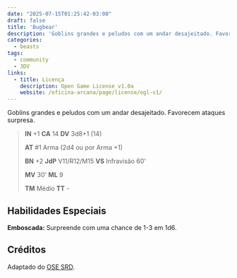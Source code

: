 ```yaml
---
date: "2025-07-15T01:25:42-03:00"
draft: false
title: 'Bugbear'
description: 'Goblins grandes e peludos com um andar desajeitado. Favorecem ataques surpresa.'
categories:
  - beasts
tags:
  - community
  - 3DV
links:
  - title: Licença
    description: Open Game License v1.0a
    website: /oficina-arcana/page/license/ogl-v1/
---
```


Goblins grandes e peludos com um andar desajeitado. Favorecem ataques surpresa.

> **IN** +1 **CA** 14 **DV** 3d8+1 (14)
>
> **AT** #1 Arma (2d4 ou por Arma +1)
>
> **BN** +2 **JdP** V11/R12/M15 **VS** Infravisão 60'
>
> **MV** 30' **ML** 9
>
> **TM** Médio **TT** -

## Habilidades Especiais

**Emboscada:** Surpreende com uma chance de 1-3 em 1d6.

## Créditos

Adaptado do [OSE SRD](https://ose-srd.netlify.app/).
